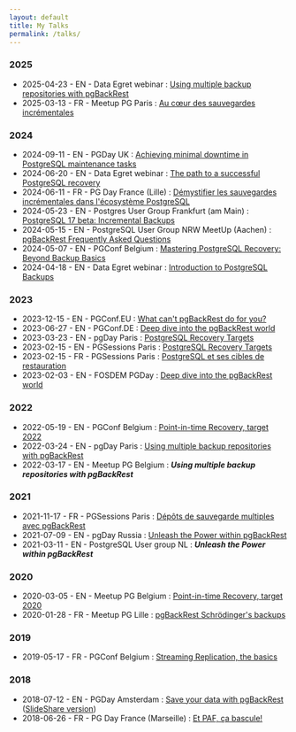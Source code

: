 ```yaml
---
layout: default
title: My Talks
permalink: /talks/
---
```


### 2025

* 2025-04-23 - EN - Data Egret webinar : [Using multiple backup repositories with pgBackRest](en/20250423_DataEgret-webinar_Using_multiple_repositories_with_pgBackRest.pdf)
* 2025-03-13 - FR - Meetup PG Paris : [Au cœur des sauvegardes incrémentales](fr/20250313_Meetup-Paris_Sauvegardes-incrementales.pdf)

### 2024

* 2024-09-11 - EN - PGDay UK : [Achieving minimal downtime in PostgreSQL maintenance tasks](en/20240911_PGDayUK_PostgreSQL-maintenance-tasks.pdf)
* 2024-06-20 - EN - Data Egret webinar : [The path to a successful PostgreSQL recovery](en/20240620_DataEgret-webinar_Path-to-PostgreSQL-Recovery.pdf)
* 2024-06-11 - FR - PG Day France (Lille) : [Démystifier les sauvegardes incrémentales dans l'écosystème PostgreSQL](fr/20240611_PGDayFrance_Sauvegardes-incrementales.pdf)
* 2024-05-23 - EN - Postgres User Group Frankfurt (am Main) : [PostgreSQL 17 beta: Incremental Backups](en/20240523_Meetup-Frankfurt_Incremental-Backups.pdf)
* 2024-05-15 - EN - PostgreSQL User Group NRW MeetUp (Aachen) : [pgBackRest Frequently Asked Questions](en/20240515_Meetup-Aachen_pgBackRest-FAQ.pdf)
* 2024-05-07 - EN - PGConf Belgium : [Mastering PostgreSQL Recovery: Beyond Backup Basics](en/20240507_pgconfBE_Mastering-PostgreSQL-Recovery.pdf)
* 2024-04-18 - EN - Data Egret webinar : [Introduction to PostgreSQL Backups](en/20240418_DataEgret-webinar_Introduction-to-PostgreSQL-Backups.pdf)

### 2023

* 2023-12-15 - EN - PGConf.EU : [What can't pgBackRest do for you?](en/20231215_PGConfEU_What-cant-pgBackRest-do-for-you.pdf)
* 2023-06-27 - EN - PGConf.DE : [Deep dive into the pgBackRest world](en/20230627_PGConfDE_Deep-dive-into-the-pgBackRest-world.reveal.pdf)
* 2023-03-23 - EN - pgDay Paris : [PostgreSQL Recovery Targets](https://pgstef.github.io/talks/en/20230323_pgDayParis_PostgreSQL-Recovery-Targets.reveal.pdf)
* 2023-02-15 - EN - PGSessions Paris : [PostgreSQL Recovery Targets](https://pgstef.github.io/talks/en/20230215_PGSessions_PostgreSQL-Recovery-Targets_EN.reveal.pdf)
* 2023-02-15 - FR - PGSessions Paris : [PostgreSQL et ses cibles de restauration](https://pgstef.github.io/talks/fr/20230215_PGSessions_PostgreSQL-Recovery-Targets_FR.reveal.pdf)
* 2023-02-03 - EN - FOSDEM PGDay : [Deep dive into the pgBackRest world](https://pgstef.github.io/talks/en/20230203_FOSDEM-PGDay_Deep-dive-into-the-pgBackRest-world.pdf)

### 2022

* 2022-05-19 - EN - PGConf Belgium : [Point-in-time Recovery, target 2022](https://pgstef.github.io/talks/en/20220519_pgconfBE_pitr-target-2022.pdf)
* 2022-03-24 - EN - pgDay Paris : [Using multiple backup repositories with pgBackRest](https://pgstef.github.io/talks/en/20220324_pgDayParis_Using-multiple-backup-repositories-with-pgBackRest.pdf)
* 2022-03-17 - EN - Meetup PG Belgium : ***Using multiple backup repositories with pgBackRest***

### 2021

* 2021-11-17 - FR - PGSessions Paris : [Dépôts de sauvegarde multiples avec pgBackRest](https://pgstef.github.io/talks/fr/20211117_pgsession14_pgbackrest-multi-repo.reveal.pdf)
* 2021-07-09 - EN - pgDay Russia : [Unleash the Power within pgBackRest](https://pgstef.github.io/talks/en/20210709_pgdayru_Unleash-the-Power-within-pgBackRest.pdf)
* 2021-03-11 - EN - PostgreSQL User group NL : ***Unleash the Power within pgBackRest***

### 2020

* 2020-03-05 - EN - Meetup PG Belgium : [Point-in-time Recovery, target 2020](https://pgstef.github.io/talks/en/20200305_meetup_pitr-target-2020.reveal.pdf)
* 2020-01-28 - FR - Meetup PG Lille : [pgBackRest Schrödinger's backups](https://pgstef.github.io/talks/fr/20200128_meetup_pgbackrest-schrodingers-backups.reveal.pdf)

### 2019

* 2019-05-17 - FR - PGConf Belgium : [Streaming Replication, the basics](https://pgstef.github.io/talks/en/20190517_pgconfBE_Streaming-Replication.reveal.pdf)

### 2018

* 2018-07-12 - EN - PGDay Amsterdam : [Save your data with pgBackRest](https://pgstef.github.io/talks/en/20180712_pgdayAmsterdam_pgBackRest.html.gz) ([SlideShare version](https://www.slideshare.net/PGDayAmsterdam/pgdayamsterdam-2018-stefan-fercot-save-your-data-with-pgbackrest))
* 2018-06-26 - FR - PG Day France (Marseille) : [Et PAF, ça bascule!](https://pgstef.github.io/talks/fr/PAF_PGDayFR_2018-06-26.html.gz)
